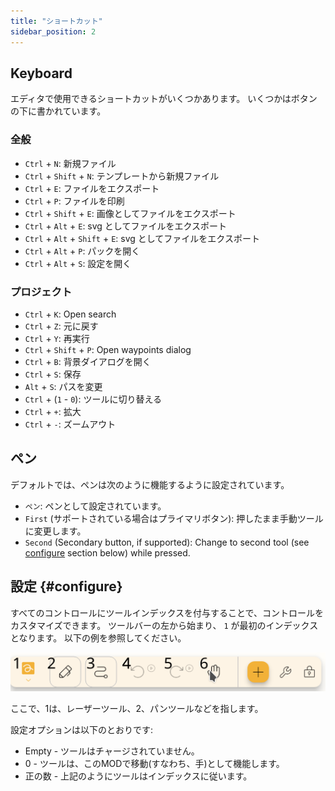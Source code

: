 ```yaml
---
title: "ショートカット"
sidebar_position: 2
---
```



## Keyboard

エディタで使用できるショートカットがいくつかあります。 いくつかはボタンの下に書かれています。

### 全般

* `Ctrl` + `N`: 新規ファイル
* `Ctrl` + `Shift` + `N`: テンプレートから新規ファイル
* `Ctrl` + `E`: ファイルをエクスポート
* `Ctrl` + `P`: ファイルを印刷
* `Ctrl` + `Shift` + `E`: 画像としてファイルをエクスポート
* `Ctrl` + `Alt` + `E`: svg としてファイルをエクスポート
* `Ctrl` + `Alt` + `Shift` + `E`: svg としてファイルをエクスポート
* `Ctrl` + `Alt` + `P`: パックを開く
* `Ctrl` + `Alt` + `S`: 設定を開く

### プロジェクト

* `Ctrl` + `K`: Open search
* `Ctrl` + `Z`: 元に戻す
* `Ctrl` + `Y`: 再実行
* `Ctrl` + `Shift` + `P`: Open waypoints dialog
* `Ctrl` + `B`: 背景ダイアログを開く
* `Ctrl` + `S`: 保存
* `Alt` + `S`: パスを変更
* `Ctrl` + (`1` - `0`): ツールに切り替える
* `Ctrl` + `+`: 拡大
* `Ctrl` + `-`: ズームアウト

## ペン

デフォルトでは、ペンは次のように機能するように設定されています。
* `ペン`: ペンとして設定されています。
* `First` (サポートされている場合はプライマリボタン): 押したまま手動ツールに変更します。
* `Second` (Secondary button, if supported): Change to second tool (see [configure](#configure) section below)  while pressed.



## 設定 {#configure}

すべてのコントロールにツールインデックスを付与することで、コントロールをカスタマイズできます。 ツールバーの左から始まり、 `1` が最初のインデックスとなります。 以下の例を参照してください。

![ツールバーの番号付け](toolbar_numbered.png)

ここで、1は、レーザーツール、2、パンツールなどを指します。

設定オプションは以下のとおりです:

* Empty - ツールはチャージされていません。
* 0 - ツールは、このMODで移動(すなわち、手)として機能します。
* 正の数 - 上記のようにツールはインデックスに従います。 


